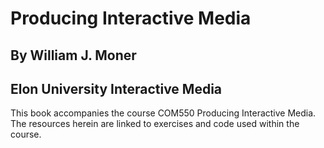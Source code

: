 # Producing Interactive Media
## By William J. Moner
## Elon University Interactive Media

This book accompanies the course COM550 Producing Interactive Media. The resources herein are linked to exercises and code used within the course. 

